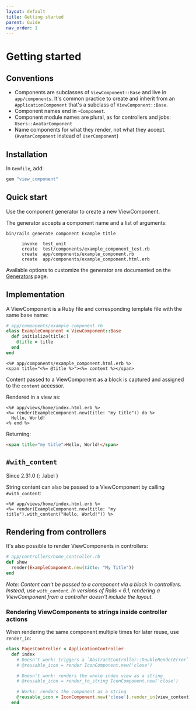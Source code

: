 ```yaml
---
layout: default
title: Getting started
parent: Guide
nav_order: 1
---
```


# Getting started

## Conventions

- Components are subclasses of `ViewComponent::Base` and live in `app/components`. It's common practice to create and inherit from an `ApplicationComponent` that's a subclass of `ViewComponent::Base`.
- Component names end in -`Component`.
- Component module names are plural, as for controllers and jobs: `Users::AvatarComponent`
- Name components for what they render, not what they accept. (`AvatarComponent` instead of `UserComponent`)

## Installation

In `Gemfile`, add:

```ruby
gem "view_component"
```

## Quick start

Use the component generator to create a new ViewComponent.

The generator accepts a component name and a list of arguments:

```console
bin/rails generate component Example title

      invoke  test_unit
      create  test/components/example_component_test.rb
      create  app/components/example_component.rb
      create  app/components/example_component.html.erb
```

Available options to customize the generator are documented on the [Generators](/guide/generators.html) page.

## Implementation

A ViewComponent is a Ruby file and corresponding template file with the same base name:

```ruby
# app/components/example_component.rb
class ExampleComponent < ViewComponent::Base
  def initialize(title:)
    @title = title
  end
end
```

```erb
<%# app/components/example_component.html.erb %>
<span title="<%= @title %>"><%= content %></span>
```

Content passed to a ViewComponent as a block is captured and assigned to the `content` accessor.

Rendered in a view as:

```erb
<%# app/views/home/index.html.erb %>
<%= render(ExampleComponent.new(title: "my title")) do %>
  Hello, World!
<% end %>
```

Returning:

```html
<span title="my title">Hello, World!</span>
```

## `#with_content`

Since 2.31.0
{: .label }

String content can also be passed to a ViewComponent by calling `#with_content`:

```erb
<%# app/views/home/index.html.erb %>
<%= render(ExampleComponent.new(title: "my title").with_content("Hello, World!")) %>
```

## Rendering from controllers

It's also possible to render ViewComponents in controllers:

```ruby
# app/controllers/home_controller.rb
def show
  render(ExampleComponent.new(title: "My Title"))
end
```

_Note: Content can't be passed to a component via a block in controllers. Instead, use `with_content`. In versions of Rails < 6.1, rendering a ViewComponent from a controller doesn't include the layout._

### Rendering ViewComponents to strings inside controller actions

When rendering the same component multiple times for later reuse, use `render_in`:

```rb
class PagesController < ApplicationController
  def index
    # Doesn't work: triggers a `AbstractController::DoubleRenderError`
    # @reusable_icon = render IconComponent.new('close')

    # Doesn't work: renders the whole index view as a string
    # @reusable_icon = render_to_string IconComponent.new('close')

    # Works: renders the component as a string
    @reusable_icon = IconComponent.new('close').render_in(view_context)
  end
```
